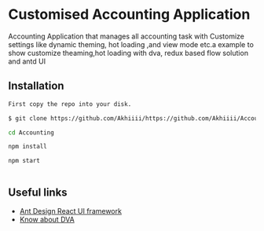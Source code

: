 



# Customised Accounting  Application
Accounting Application that manages all accounting task  with Customize settings like dynamic theming, hot loading ,and view mode etc.a example to show customize theaming,hot loading with dva, redux based flow solution and antd UI 

## Installation

```bash
First copy the repo into your disk.

$ git clone https://github.com/Akhiiii/https://github.com/Akhiiii/Accounting.git Accounting

cd Accounting

npm install

npm start   
```
```

```


## Useful links
 * [Ant Design React UI framework](https://ant.design/)
 * [Know about DVA](https://ant.design/docs/react/practical-projects) 
 
